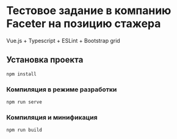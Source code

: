 Тестовое задание в компанию Faceter на позицию стажера
=============================
Vue.js + Typescript + ESLint + Bootstrap grid

## Установка проекта
```
npm install
```

### Компиляция в режиме разработки
```
npm run serve
```

### Компиляция и минификация
```
npm run build
```
